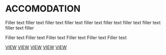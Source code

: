 # ACCOMODATION

Filler text filler text filler text filler text filler text filler text filler text filler text filler text filler

Filler text Filler text Filler text Filler text Filler text Filler text

[VIEW]() [VIEW]() [VIEW]() [VIEW]() [VIEW]()
